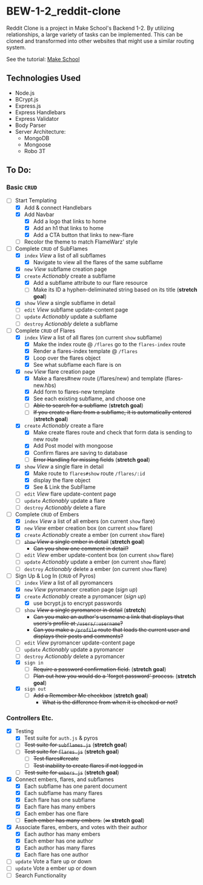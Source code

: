 # BEW-1-2_reddit-clone
Reddit Clone is a project in Make School's Backend 1-2. By utilizing relationships, a large variety of tasks can be implemented. This can be cloned and transformed into other websites that might use a similar routing system.

See the tutorial: <a href='https://www.makeschool.com/academy/track/reddit-clone-in-node-js'>Make School</a>

## Technologies Used
- Node.js
- BCrypt.js
- Express.js
- Express Handlebars
- Express Validator
- Body Parser
- Server Architecture:
	- MongoDB
	- Mongoose
	- Robo 3T

## To Do:
### Basic `CRUD`
- [ ] Start Templating
	- [X] Add & connect Handlebars
	- [X] Add Navbar
		- [X] Add a logo that links to home
		- [X] Add an h1 that links to home
		- [X] Add a CTA button that links to new-flare
	- [ ] Recolor the theme to match FlameWarz' style
- [ ] Complete `CRUD` of SubFlames
	- [X] `index` *View* a list of all subflames
		- [X] Navigate to view all the flares of the same subflame
	- [X] `new` *View* subflame creation page
	- [X] `create` *Actionably* create a subflame
		- [X] Add a subflame attribute to our flare resource
		- [ ] Make its ID a hyphen-deliminated string based on its title (**stretch goal**)
	- [X] `show` *View* a single subflame in detail
	- [ ] `edit` *View* subflame update-content page
	- [ ] `update` *Actionably* update a subflame
	- [ ] `destroy` *Actionably* delete a subflame
- [ ] Complete `CRUD` of Flares
	- [X] `index` *View* a list of all flares (on current `show` subflame)
		- [X] Make the index route @ `/flares` go to the `flares-index` route
		- [X] Render a flares-index template @ `/flares`
		- [X] Loop over the flares object
		- [X] See what subflame each flare is on
	- [X] `new` *View* flare creation page
		- [X] Make a flares#new route (/flares/new) and template (flares-new.hbs)
		- [X] Add form to flares-new template
		- [X] See each existing subflame, and choose one
		- [ ] ~~Able to search for a subflame~~ (**stretch goal**)
		- [ ] ~~If you create a flare from a subflame, it is automatically entered~~ (**stretch goal**)
	- [X] `create` *Actionably* create a flare
		- [X] Make create flares route and check that form data is sending to new route
		- [X] Add Post model with mongoose
		- [X] Confirm flares are saving to database
		- [ ] ~~Error Handling for missing fields~~ (**stretch goal**)
	- [X] `show` *View* a single flare in detail
		- [X] Make route to `flares#show` route `/flares/:id`
		- [X] display the flare object
		- [X] See & Link the SubFlame
	- [ ] `edit` *View* flare update-content page
	- [ ] `update` *Actionably* update a flare
	- [ ] `destroy` *Actionably* delete a flare
- [ ] Complete `CRUD` of Embers
	- [X] `index` *View* a list of all embers (on current `show` flare)
	- [X] `new` *View* ember creation box (on current `show` flare)
	- [X] `create` *Actionably* create a ember (on current `show` flare)
	- [ ] ~~`show` *View* a single ember in detail~~ (**stretch goal**)
		- ~~Can you show one comment in detail?~~
	- [ ] `edit` *View* ember update-content box (on current `show` flare)
	- [ ] `update` *Actionably* update a ember (on current `show` flare)
	- [ ] `destroy` *Actionably* delete a ember (on current `show` flare)
- [ ] Sign Up & Log In (`CRUD` of Pyros)
	- [ ] `index` *View* a list of all pyromancers
	- [X] `new` *View* pyromancer creation page (*sign up*)
	- [X] `create` *Actionably* create a pyromancer (*sign up*)
		- [X] use bcrypt.js to encrypt passwords
	- [ ] `show` ~~*View* a single pyromancer in detail~~ (**stretch**)
		- ~~Can you make an author's username a link that displays that users's profile at `/users/:username`?~~
		- ~~Can you make a `/profile` route that loads the current user and displays their posts and comments?~~
	- [ ] `edit` *View* pyromancer update-content page
	- [ ] `update` *Actionably* update a pyromancer
	- [ ] `destroy` *Actionably* delete a pyromancer
	- [X] `sign in`
		- [ ] ~~Require a password confirmation field.~~ (**stretch goal**)
		- [ ] ~~Plan out how you would do a 'forget password' process.~~ (**stretch goal**)
	- [X] `sign out`
		- [ ] ~~Add a Remember Me checkbox~~ (**stretch goal**)
			- ~~What is the difference from when it is checked or not?~~

### Controllers Etc.
- [X] Testing
	- [X] Test suite for `auth.js` & pyros
	- [ ] ~~Test suite for `subflames.js`~~ (**stretch goal**)
	- [ ] ~~Test suite for `flares.js`~~ (**stretch goal**)
		- [ ] ~~Test flares#create~~
		- [ ] ~~Test inability to create flares if not logged in~~
	- [ ] ~~Test suite for `embers.js`~~ (**stretch goal**)
- [X] Connect embers, flares, and subflames
	- [X] Each subflame has one parent document
	- [X] Each subflame has many flares
	- [X] Each flare has one subflame
	- [X] Each flare has many embers
	- [X] Each ember has one flare
	- [ ] ~~Each ember has many embers.~~ (**∞ stretch goal**)
- [X] Associate flares, embers, and votes with their author
	- [X] Each author has many embers
	- [X] Each ember has one author
	- [X] Each author has many flares
	- [X] Each flare has one author
- [ ] `update` Vote a flare up or down
- [ ] `update` Vote a ember up or down
- [ ] Search Functionality